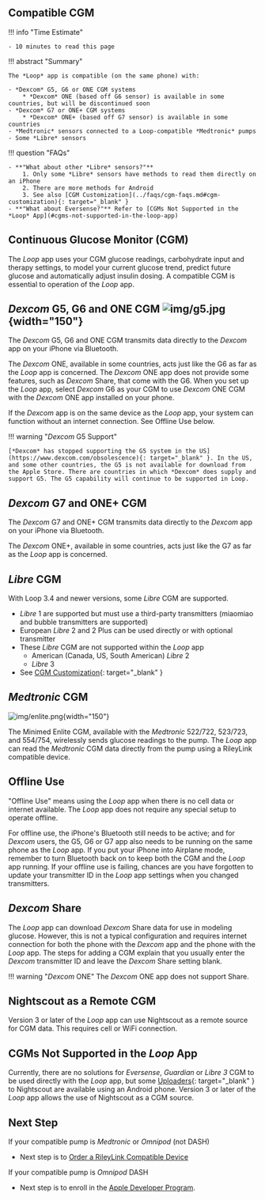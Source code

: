 ## Compatible CGM

!!! info "Time Estimate"

    - 10 minutes to read this page

!!! abstract "Summary"

    The *Loop* app is compatible (on the same phone) with:

    - *Dexcom* G5, G6 or ONE CGM systems
        * *Dexcom* ONE (based off G6 sensor) is available in some countries, but will be discontinued soon
    - *Dexcom* G7 or ONE+ CGM systems
        * *Dexcom* ONE+ (based off G7 sensor) is available in some countries
    - *Medtronic* sensors connected to a Loop-compatible *Medtronic* pumps
    - Some *Libre* sensors

!!! question "FAQs"

    - **"What about other *Libre* sensors?"**
        1. Only some *Libre* sensors have methods to read them directly on an iPhone
        2. There are more methods for Android
        3. See also [CGM Customization](../faqs/cgm-faqs.md#cgm-customization){: target="_blank" }
    - **"What about Eversense?"** Refer to [CGMs Not Supported in the *Loop* App](#cgms-not-supported-in-the-loop-app)


## Continuous Glucose Monitor (CGM)

The *Loop* app uses your CGM glucose readings, carbohydrate input and therapy settings, to model your current glucose trend, predict future glucose and automatically adjust insulin dosing. A compatible CGM is essential to operation of the *Loop* app.


## *Dexcom* G5, G6 and ONE CGM ![img/g5.jpg](img/g5.jpg){width="150"}

The *Dexcom* G5, G6 and ONE CGM transmits data directly to the *Dexcom* app on your iPhone via Bluetooth.

The *Dexcom* ONE, available in some countries, acts just like the G6 as far as the *Loop* app is concerned. The *Dexcom* ONE app does not provide some features, such as *Dexcom* Share, that come with the G6. When you set up the *Loop* app, select *Dexcom* G6 as your CGM to use *Dexcom* ONE CGM with the *Dexcom* ONE app installed on your phone.

If the *Dexcom* app is on the same device as the *Loop* app, your system can function without an internet connection. See Offline Use below.

!!! warning "*Dexcom* G5 Support"

    [*Dexcom* has stopped supporting the G5 system in the US](https://www.dexcom.com/obsolescence){: target="_blank" }. In the US, and some other countries, the G5 is not available for download from the Apple Store. There are countries in which *Dexcom* does supply and support G5. The G5 capability will continue to be supported in Loop.

## *Dexcom* G7 and ONE+ CGM

The *Dexcom* G7 and ONE+ CGM transmits data directly to the *Dexcom* app on your iPhone via Bluetooth.

The *Dexcom* ONE+, available in some countries, acts just like the G7 as far as the *Loop* app is concerned. 

## *Libre* CGM

With Loop 3.4 and newer versions, some *Libre* CGM are supported.
 
* *Libre* 1 are supported but must use a third-party transmitters (miaomiao and bubble transmitters are supported)
* European *Libre* 2 and 2 Plus can be used directly or with optional transmitter
* These *Libre* CGM are not supported within the *Loop* app
    * American (Canada, US, South American) *Libre* 2
    * *Libre* 3
* See [CGM Customization](../faqs/cgm-faqs.md#cgm-customization){: target="_blank" }


## *Medtronic* CGM
![img/enlite.png](img/enlite.png){width="150"}

The Minimed Enlite CGM, available with the *Medtronic* 522/722, 523/723, and 554/754, wirelessly sends glucose readings to the pump. The *Loop* app can read the *Medtronic* CGM data directly from the pump using a RileyLink compatible device.

## Offline Use

"Offline Use" means using the *Loop* app when there is no cell data or internet available. The *Loop* app does not require any special setup to operate offline.

For offline use, the iPhone's Bluetooth still needs to be active; and for *Dexcom* users, the G5, G6 or G7 app also needs to be running on the same phone as the *Loop* app. If you put your iPhone into Airplane mode, remember to turn Bluetooth back on to keep both the CGM and the *Loop* app running. If your offline use is failing, chances are you have forgotten to update your transmitter ID in the *Loop* app settings when you changed transmitters.

## *Dexcom* Share

The *Loop* app can download *Dexcom* Share data for use in modeling glucose. However, this is not a typical configuration and requires internet connection for both the phone with the *Dexcom* app and the phone with the *Loop* app.  The steps for adding a CGM explain that you usually enter the *Dexcom* transmitter ID and leave the *Dexcom* Share setting blank.

!!! warning "*Dexcom* ONE"
    The *Dexcom* ONE app does not support Share.

## Nightscout as a Remote CGM

Version 3 or later of the *Loop* app can use Nightscout as a remote source for CGM data. This requires cell or WiFi connection.


## CGMs Not Supported in the *Loop* App 


Currently, there are no solutions for *Eversense*, *Guardian* or *Libre 3* CGM to be used directly with the *Loop* app, but some [Uploaders](https://nightscout.github.io/uploader/uploaders/){: target="_blank" } to Nightscout are available using an Android phone. Version 3 or later of the *Loop* app allows the use of Nightscout as a CGM source.

## Next Step

If your compatible pump is *Medtronic* or *Omnipod* (not DASH)

* Next step is to [Order a RileyLink Compatible Device](rileylink.md)

If your compatible pump is *Omnipod* DASH

* Next step is to enroll in the [Apple Developer Program](apple-developer.md).
